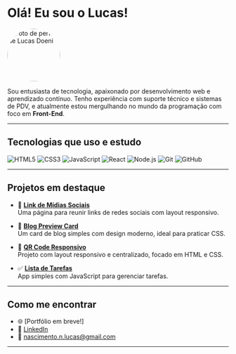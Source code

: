 # Olá! Eu sou o Lucas!

<img src="https://avatars.githubusercontent.com/u/159385323?v=4" width="120" style="border-radius: 50%;" alt="Foto de perfil de Lucas Doeni" />

Sou entusiasta de tecnologia, apaixonado por desenvolvimento web e aprendizado contínuo. Tenho experiência com suporte técnico e sistemas de PDV, e atualmente estou mergulhando no mundo da programação com foco em **Front-End**.

---

## Tecnologias que uso e estudo

![HTML5](https://img.shields.io/badge/HTML5-E34F26?style=for-the-badge&logo=html5&logoColor=fff)
![CSS3](https://img.shields.io/badge/CSS3-1572B6?style=for-the-badge&logo=css3&logoColor=fff)
![JavaScript](https://img.shields.io/badge/JavaScript-F7DF1E?style=for-the-badge&logo=javascript&logoColor=000)
![React](https://img.shields.io/badge/React-20232A?style=for-the-badge&logo=react&logoColor=61DAFB)
![Node.js](https://img.shields.io/badge/Node.js-339933?style=for-the-badge&logo=nodedotjs&logoColor=fff)
![Git](https://img.shields.io/badge/Git-F05032?style=for-the-badge&logo=git&logoColor=fff)
![GitHub](https://img.shields.io/badge/GitHub-181717?style=for-the-badge&logo=github&logoColor=fff)

---

## Projetos em destaque

- 🔗 [**Link de Mídias Sociais**](https://github.com/lucasdoeni/Link-Midias-Sociais)  
  Uma página para reunir links de redes sociais com layout responsivo.

- 📰 [**Blog Preview Card**](https://github.com/lucasdoeni/Blog-Preview-Card-Main)  
  Um card de blog simples com design moderno, ideal para praticar CSS.

- 📱 [**QR Code Responsivo**](https://github.com/lucasdoeni/QR-Code-Responsivo)  
  Projeto com layout responsivo e centralizado, focado em HTML e CSS.

- ✅ [**Lista de Tarefas**](https://github.com/lucasdoeni/Lista-de-Tarefas)  
  App simples com JavaScript para gerenciar tarefas.

---


## Como me encontrar

- 🌐 [Portfólio em breve!]
- 💼 [LinkedIn](https://www.linkedin.com/in/seu-usuario-aqui)
- 📧 nascimento.n.lucas@gmail.com

---

